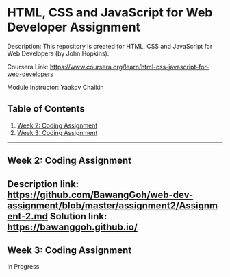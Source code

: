 # HTML, CSS and JavaScript for Web Developer Assignment

Description: This repository is created for HTML, CSS and JavaScript for Web Developers (by John Hopkins).

Coursera Link: https://www.coursera.org/learn/html-css-javascript-for-web-developers

Module Instructor: Yaakov Chaikin

## Table of Contents
1. [Week 2: Coding Assignment](#week-2-coding-assignment)
2. [Week 3: Coding Assignment](#week-3-coding-assignment)
---

## Week 2: Coding Assignment
Description link: https://github.com/BawangGoh/web-dev-assignment/blob/master/assignment2/Assignment-2.md
Solution link: https://bawanggoh.github.io/
---

## Week 3: Coding Assignment
In Progress
